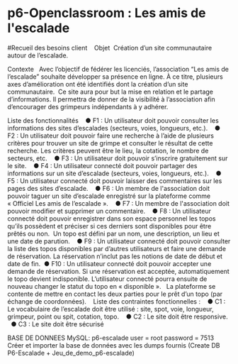 # p6-Openclassroom : Les amis de l'escalade

#Recueil des besoins client 
  
  Objet  
  Création d’un site communautaire autour de l’escalade.   
  
  Contexte  
  Avec l’objectif de fédérer les licenciés, l’association “Les amis de l’escalade” souhaite développer sa présence en ligne. 
  À ce titre, plusieurs axes d’amélioration ont été identifiés dont la création d’un site communautaire.  
  Ce site aura pour but la mise en relation et le partage d’informations. Il permettra de donner de la visibilité à l’association 
  afin d’encourager des grimpeurs indépendants à y adhérer. 
  
  Liste des fonctionnalités   
  ● F1 : Un utilisateur doit pouvoir consulter les informations des sites d’escalades (secteurs, voies, longueurs, etc.).    
  ● F2 : Un utilisateur doit pouvoir faire une recherche à l’aide de plusieurs critères pour trouver un site de grimpe et 
  consulter le résultat de cette recherche. Les critères peuvent être le lieu, la cotation, le nombre de secteurs, etc.    
  ● F3 : Un utilisateur doit pouvoir s’inscrire gratuitement sur le site.    
  ● F4 : Un utilisateur connecté doit pouvoir partager des informations sur un site d’escalade (secteurs, voies, longueurs, etc.).    
  ● F5 : Un utilisateur connecté doit pouvoir laisser des commentaires sur les pages des sites d’escalade.    
  ● F6 : Un membre de l'association doit pouvoir taguer un site d’escalade enregistré sur la plateforme 
  comme « Officiel Les amis de l’escalade ».    
  ● F7 : Un membre de l'association doit pouvoir modifier et supprimer un commentaire.    
  ● F8 : Un utilisateur connecté doit pouvoir enregistrer dans son espace personnel les topos qu’ils possèdent et préciser 
  si ces derniers sont disponibles pour être prêtés ou non.  Un topo est défini par un nom, une description, un lieu et une date de parution.    
  ● F9 : Un utilisateur connecté doit pouvoir consulter la liste des topos disponibles par d’autres utilisateurs et faire 
  une demande de réservation. La réservation n’inclut pas les notions de date de début et date de fin. 
  ● F10 : Un utilisateur connecté doit pouvoir accepter une demande de réservation. Si une réservation est acceptée, 
  automatiquement le topo devient indisponible. L’utilisateur connecté pourra ensuite de nouveau changer le statut du topo en « disponible ».   
  La plateforme se contente de mettre en contact les deux parties pour le prêt d’un topo (par échange de coordonnées). 
  
  Liste des contraintes fonctionnelles :    
  ● C1 : Le vocabulaire de l’escalade doit être utilisé : site, spot, voie, longueur, grimpeur, point ou spit, cotation, topo.    
  ● C2 : Le site doit être responsive.    
  ● C3 : Le site doit être sécurisé

BASE DE DONNEES MySQL: p6-escalade
user = root
password = 7513
Créer et importer la base de données avec les dumps fournis (Create DB P6-Escalade + Jeu_de_demo_p6-escalade)
